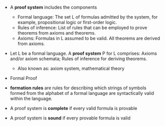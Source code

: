 
- A **proof system** includes the components
	- Formal language: The set L of formulas admitted by the system, for example, propositional logic or first-order logic.
	- Rules of inference: List of rules that can be employed to prove theorems from axioms and theorems.
	- Axioms: Formulas in L assumed to be valid. All theorems are derived from axioms.
- Let L be a formal language. A **proof system** P for L comprises: Axioms and/or axiom schemata; Rules of inference for deriving theorems.
	- Also known as: axiom system, mathematical theory
- Formal Proof
- **formation rules** are rules for describing which strings of symbols formed from the alphabet of a formal language are syntactically valid within the language.


- A proof system is **complete** if every valid formula is provable
- A proof system is **sound** if every provable formula is valid

